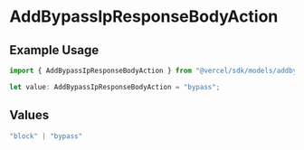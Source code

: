 # AddBypassIpResponseBodyAction

## Example Usage

```typescript
import { AddBypassIpResponseBodyAction } from "@vercel/sdk/models/addbypassipop.js";

let value: AddBypassIpResponseBodyAction = "bypass";
```

## Values

```typescript
"block" | "bypass"
```